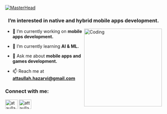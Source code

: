 [![MasterHead](https://blogger.googleusercontent.com/img/b/R29vZ2xl/AVvXsEgvTKb2W36_tnPVl1QVdbeyqPX8ai02ldIeO_IJMy8AXE7sz7U9Z3PJEKRIBRnRuFV82rIuatjZq7HwXsO6Q2mWdZgbRTRnSFcJ1ps3uiSmyhMjVKan85pdaZNcpHrIJSH6daxvbHngZMLZGxaRYk7-JLRe497EEaKQ13l7aSYdTe_JyDgzyLhR0ugv/s1500/GithubBanner.jpg)](https://orientaltechs.com)


<h3 align="center">I’m interested in native and hybrid mobile apps development.</h3>
<img align="right" alt="Coding" height=250 src="https://camo.githubusercontent.com/c1dcb74cc1c1835b1d716f5051499a2814c683c806b15f04b0eba492863703e9/68747470733a2f2f63646e2e6472696262626c652e636f6d2f75736572732f3733303730332f73637265656e73686f74732f363538313234332f6176656e746f2e676966"/>

- 🔭 I’m currently working on **mobile apps development.**

- 🌱 I’m currently learning **AI & ML.**

- 💬 Ask me about **mobile apps and games development.**

- 📫 Reach me at **attaullah.hazarvi@gmail.com**

<h3 align="left">Connect with me:</h3>
<p align="left">
<a href="https://linkedin.com/in/ataullah-hazarvi" target="blank"><img align="center" src="https://raw.githubusercontent.com/rahuldkjain/github-profile-readme-generator/master/src/images/icons/Social/linked-in-alt.svg" alt="ataullah-hazarvi" height="30" width="40" /></a>
<a href="https://fb.com/attaullah.hazarvi" target="blank"><img align="center" src="https://raw.githubusercontent.com/rahuldkjain/github-profile-readme-generator/master/src/images/icons/Social/facebook.svg" alt="attaullah.hazarvi" height="30" width="40" /></a>
</p>
